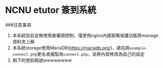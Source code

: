 # NCNU etutor 簽到系統
###注意事項
  1.  本系統目前並無使用者權限控制，僅使用nginx內建密碼保護功能將manage資料夾上鎖
  2.  本系統storage使用MariaDB\(<https://mariadb.org/>\)，請先將`example-connect.php`更名或複製為`connect.php`，並將內容修改為自己的設定
  3.  剩下的想到再說wwwwwwww
